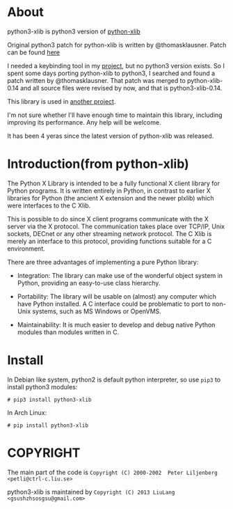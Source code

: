 About
=====
python3-xlib is python3 version of [python-xlib](http://sourceforge.net/p/python-xlib "python-xlib")

Original python3 patch for python-xlib is written by @thomasklausner. Patch 
can be found [here](http://sourceforge.net/p/python-xlib/patches/5/ "patch")

I needed a keybinding tool in my [project](https://github.com/LiuLang/kwplayer "kwplayer"),
but no python3 version exists. So I spent some days porting python-xlib to
python3, I searched and found a patch written by @thomasklausner. That patch
was merged to python-xlib-0.14 and all source files were revised by now, and
that is python3-xlib-0.14.

This library is used in [another project](https://github.com/LiuLang/python3-keybinder "python3-keybinder").

I'm not sure whether I'll have enough time to maintain this library,
including improving its performance. Any help will be welcome.

It has been 4 yeras since the latest version of python-xlib was released.


Introduction(from python-xlib)
=============================
The Python X Library is intended to be a fully functional X client
library for Python programs.  It is written entirely in Python, in
contrast to earlier X libraries for Python (the ancient X extension
and the newer plxlib) which were interfaces to the C Xlib.

This is possible to do since X client programs communicate with the X
server via the X protocol.  The communication takes place over TCP/IP,
Unix sockets, DECnet or any other streaming network protocol.  The C
Xlib is merely an interface to this protocol, providing functions
suitable for a C environment.

There are three advantages of implementing a pure Python library:

 * Integration:  The library can make use of the wonderful object
   system in Python, providing an easy-to-use class hierarchy.

 * Portability: The library will be usable on (almost) any computer
   which have Python installed.  A C interface could be problematic to
   port to non-Unix systems, such as MS Windows or OpenVMS.

 * Maintainability:  It is much easier to develop and debug native
   Python modules than modules written in C.

Install
=======
In Debian like system, python2 is default python interpreter, so use `pip3`
to install python3 modules:

`# pip3 install python3-xlib`

In Arch Linux:

`# pip install python3-xlib`


COPYRIGHT
=========
The main part of the code is `Copyright (C) 2000-2002  Peter Liljenberg <petli@ctrl-c.liu.se>`

python3-xlib is maintained by `Copyright (C) 2013 LiuLang <gsushzhsosgsu@gmail.com>`
